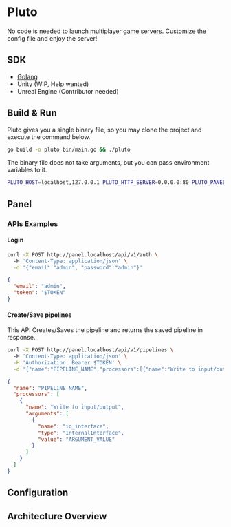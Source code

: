 # Pluto

No code is needed to launch multiplayer game servers. Customize the config file and enjoy the server!

## SDK

* [Golang](https://github.com/0x9n0p/pluto/tree/dev/sdk)
* Unity (WIP, Help wanted)
* Unreal Engine (Contributor needed)

## Build & Run

Pluto gives you a single binary file, so you may clone the project and execute the command below.

```bash
go build -o pluto bin/main.go && ./pluto
```

The binary file does not take arguments, but you can pass environment variables to it.

```bash
PLUTO_HOST=localhost,127.0.0.1 PLUTO_HTTP_SERVER=0.0.0.0:80 PLUTO_PANEL_STORAGE=./tmp/ PLUTO_DEBUG=true ./pluto
```

## Panel

### APIs Examples

#### Login
```bash
curl -X POST http://panel.localhost/api/v1/auth \                                                                  ✔ 
  -H 'Content-Type: application/json' \
  -d '{"email":"admin", "password":"admin"}'
```
```json
{
  "email": "admin",
  "token": "$TOKEN"
}
```

#### Create/Save pipelines

This API Creates/Saves the pipeline and returns the saved pipeline in response.

```bash
curl -X POST http://panel.localhost/api/v1/pipelines \                                                                                     
  -H 'Content-Type: application/json' \
  -H 'Authorization: Bearer $TOKEN' \
  -d '{"name":"PIPELINE_NAME","processors":[{"name":"Write to input/output","arguments":[{"name":"io_interface","type":"InternalInterface","value":"ARGUMENT_VALUE"}]}]}'
```

```json
{
  "name": "PIPELINE_NAME",
  "processors": [
    {
      "name": "Write to input/output",
      "arguments": [
        {
          "name": "io_interface",
          "type": "InternalInterface",
          "value": "ARGUMENT_VALUE"
        }
      ]
    }
  ]
}
```

## Configuration

## Architecture Overview
